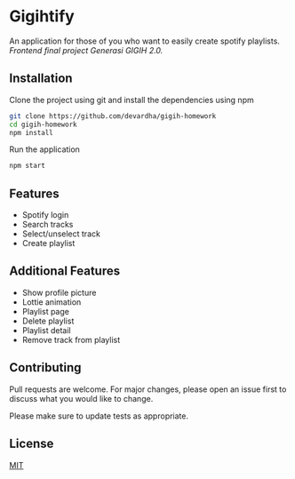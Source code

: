 # Gigihtify

An application for those of you who want to easily create spotify playlists. *Frontend final project Generasi GIGIH 2.0.* 

## Installation

Clone the project using git and install the dependencies using npm

```bash
git clone https://github.com/devardha/gigih-homework
cd gigih-homework
npm install
```

Run the application

```bash
npm start
```

## Features
- Spotify login
- Search tracks
- Select/unselect track
- Create playlist

## Additional Features
- Show profile picture
- Lottie animation
- Playlist page
- Delete playlist
- Playlist detail
- Remove track from playlist

## Contributing
Pull requests are welcome. For major changes, please open an issue first to discuss what you would like to change.

Please make sure to update tests as appropriate.

## License
[MIT](https://choosealicense.com/licenses/mit/)